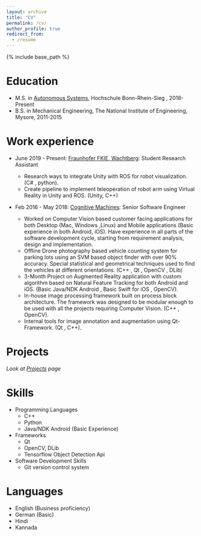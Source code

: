 ```yaml
---
layout: archive
title: "CV"
permalink: /cv/
author_profile: true
redirect_from:
  - /resume
---
```


{% include base_path %}

Education
======

* M.S. in [Autonomous Systems](https://www.h-brs.de/en/inf/study/master/autonomous-systems), Hochschule Bonn-Rhein-Sieg , 2018-Present
* B.S. in Mechanical Engineering, The National Institute of Engineering, Mysore, 2011-2015

Work experience
======

* June 2019 - Present: [Fraunhofer FKIE, Wachtberg](https://www.fkie.fraunhofer.de/en/departments/cms.html): Student Research Assistant
  * Research ways to integrate Unity with ROS for robot visualization. (C# , python).
  * Create pipeline to implement teleoperation of robot arm using Virtual Reality in Unity and ROS. (Unity, C++)

* Feb 2016 - May 2018: [Cognitive Machines](https://www.cognitivemachines.in/): Senior Software Engineer
  * Worked on Computer Vision based customer facing applications for both Desktop (Mac, Windows ,Linux) and Mobile applications (Basic experience in both Android, iOS). Have experience in all parts of the software development cycle, starting from requirement analysis, design and implementation.
  * Offline Drone photography based vehicle counting system for parking lots using an SVM based object finder with over 90% accuracy. Special statistical and geometrical techniques used to find the vehicles at different orientations. (C++ , Qt , OpenCV , DLib)
  * 3-Month Project on Augmented Reality application with custom algorithm based on Natural Feature Tracking for both Android and iOS. (Basic Java/NDK Android , Basic Swift for iOS , OpenCV).
  * In-house image processing framework built on process block architecture. The framework was designed to be modular enough to be used with all the projects requiring Computer Vision. (C++ , OpenCV).
  * Internal tools for image annotation and augmentation using Qt-Framework. (Qt , C++).
  
Projects
========
*Look at [Projects](https://njanirudh.github.io/research/) page*

Skills
======
* Programming Languages
  * C++
  * Python
  * Java/NDK Android (Basic Experience)
* Frameworks
  * Qt 
  * OpenCV, DLib 
  * Tensorflow Object Detection Api
* Software Development Skills
  * Git version control system
  
Languages
======
* English (Business proficiency)
* German  (Basic)
* Hindi
* Kannada
